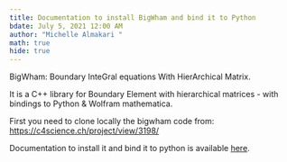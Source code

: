 ```yaml
---
title: Documentation to install BigWham and bind it to Python
bdate: July 5, 2021 12:00 AM
author: "Michelle Almakari "
math: true
hide: true
---
```

BigWham: Boundary InteGral equations With HierArchical Matrix.

It is a C++ library for Boundary Element with hierarchical matrices - with bindings to Python & Wolfram mathematica.

First you need to clone locally the bigwham code from: https://c4science.ch/project/view/3198/

Documentation to install it and bind it to python is available [here](https://www.dropbox.com/s/bs79qui437rch4h/Documentation_BigWham.pdf?dl=0).
